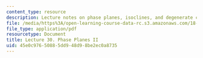 ```yaml
---
content_type: resource
description: Lecture notes on phase planes, isoclines, and degenerate cases.
file: /media/https%3A/open-learning-course-data-rc.s3.amazonaws.com/18-034-honors-differential-equations-spring-2009/45e0c97650885dd948d98be2ec0a8735_MIT18_034s09_lec30.pdf
file_type: application/pdf
resourcetype: Document
title: Lecture 30. Phase Planes II
uid: 45e0c976-5088-5dd9-48d9-8be2ec0a8735
---
```

